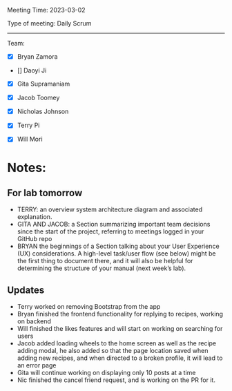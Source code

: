 Meeting Time: 2023-03-02

Type of meeting: Daily Scrum

---

Team:
- [x] Bryan Zamora 
- [] Daoyi Ji
- [x] Gita Supramaniam
- [x] Jacob Toomey
- [x] Nicholas Johnson
- [x] Terry Pi
- [x] Will Mori


# Notes:

## For lab tomorrow
- TERRY: an overview system architecture diagram and associated explanation.
- GITA AND JACOB: a Section summarizing important team decisions since the start of the project, referring to meetings logged in your GitHub repo
- BRYAN the beginnings of a Section talking about your User Experience (UX) considerations. A high-level task/user flow (see below) might be the first thing to document there, and it will also be helpful for determining the structure of your manual (next week’s lab).

## Updates
- Terry worked on removing Bootstrap from the app
- Bryan finished the frontend functionality for replying to recipes, working on backend
- Will finished the likes features and will start on working on searching for users
- Jacob added loading wheels to the home screen as well as the recipe adding modal, he also added so that the page location saved when adding new recipes, and when directed to a broken profile, it will lead to an error page
- Gita will continue working on displaying only 10 posts at a time
- Nic finished the cancel friend request, and is working on the PR for it.
